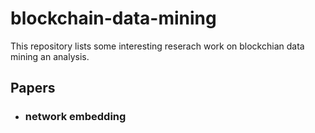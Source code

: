 # blockchain-data-mining

This repository lists some interesting reserach work on blockchian data mining an analysis.

## Papers

* ### network embedding

